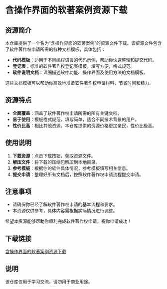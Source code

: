 # 含操作界面的软著案例资源下载

## 资源简介

本仓库提供了一个名为“含操作界面的软著案例”的资源文件下载。该资源文件包含了软件著作权申请所需的各种文档模板，具体包括：

- **代码模板**：适用于不同编程语言的代码示例，帮助你快速整理和提交代码。
- **登记表**：标准的软件著作权登记表模板，填写方便，格式规范。
- **软件说明文档**：详细描述软件功能、操作界面及使用方法的文档模板。

这些文档模板可以帮助你高效地准备软件著作权申请材料，节省时间和精力。

## 资源特点

- **全面覆盖**：涵盖了软件著作权申请所需的所有关键文档。
- **易于使用**：模板格式规范，填写简单，适合不同技术背景的用户。
- **性价比高**：相比其他资源，本仓库提供的资源价格更加亲民，性价比极高。

## 使用说明

1. **下载资源**：点击下载按钮，获取资源文件。
2. **解压文件**：将下载的压缩包解压到本地目录。
3. **参考模板**：根据你的软件具体情况，参考模板填写相关信息。
4. **提交申请**：整理好所有文档后，按照软件著作权申请流程提交申请。

## 注意事项

- 请确保你已经了解软件著作权申请的基本流程和要求。
- 本资源仅供参考，具体内容需根据实际情况进行调整。

希望本资源能够帮助你顺利完成软件著作权申请，祝你申请成功！

## 下载链接
[含操作界面的软著案例资源下载](https://pan.quark.cn/s/62008c69af88)

## 说明

该仓库仅用于学习交流，请勿用于商业用途。
